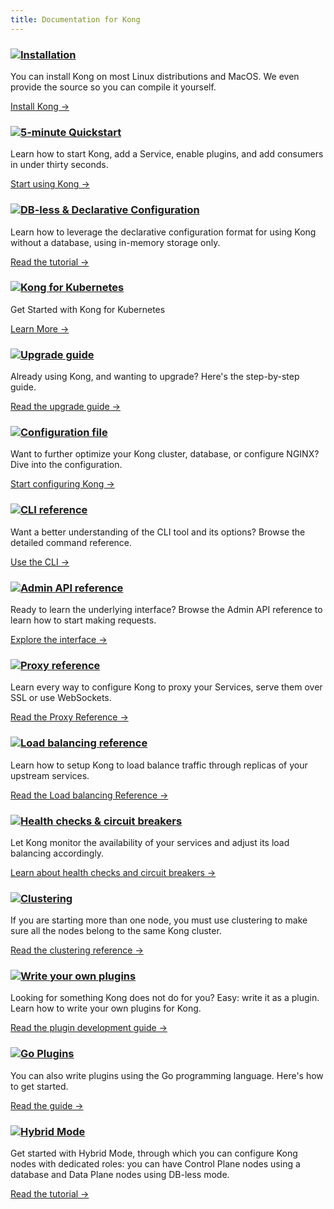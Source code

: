 ```yaml
---
title: Documentation for Kong
---
```


<div class="docs-grid">
  <div class="docs-grid-block">
    <h3><img src="/assets/images/icons/documentation/icn-window.svg" /><a href="https://konghq.com/install/">Installation</a></h3>
    <p>You can install Kong on most Linux distributions and MacOS. We even provide the source so you can compile it yourself.</p>
    <a href="https://konghq.com/install/">Install Kong &rarr;</a>
  </div>

  <div class="docs-grid-block">
    <h3><img src="/assets/images/icons/documentation/icn-quickstart.svg" /><a href="/{{page.kong_version}}/getting-started/quickstart">5-minute Quickstart</a></h3>
    <p>Learn how to start Kong, add a Service, enable plugins, and add consumers in under thirty seconds.</p>
    <a href="/{{page.kong_version}}/getting-started/quickstart">Start using Kong &rarr;</a>
  </div>

  <div class="docs-grid-block">
    <h3><img src="/assets/images/icons/documentation/icn-doc-reference.svg" /><a href="/{{page.kong_version}}/db-less-and-declarative-config">DB-less &amp; Declarative Configuration</a></h3>
    <p>Learn how to leverage the declarative configuration format for using Kong without a database, using in-memory storage only.</p>
    <a href="/{{page.kong_version}}/db-less-and-declarative-config">Read the tutorial &rarr;</a>
  </div>

  <div class="docs-grid-block">
    <h3><img src="/assets/images/icons/documentation/icn-doc-reference.svg" /><a href="/{{page.kong_version}}/kong-for-kubernetes/">Kong for Kubernetes</a></h3>
    <p>Get Started with Kong for Kubernetes</p>
    <a href="/{{page.kong_version}}/kong-for-kubernetes/">Learn More &rarr;</a>
  </div>

  <div class="docs-grid-block">
    <h3><img src="/assets/images/icons/documentation/icn-doc-reference.svg" /><a href="/{{page.kong_version}}/upgrading">Upgrade guide</a></h3>
    <p>Already using Kong, and wanting to upgrade? Here's the step-by-step guide.</p>
    <a href="/{{page.kong_version}}/upgrading">Read the upgrade guide &rarr;</a>
  </div>

  <div class="docs-grid-block">
    <h3><img src="/assets/images/icons/documentation/icn-doc-reference.svg" /><a href="/{{page.kong_version}}/configuration">Configuration file</a></h3>
    <p>Want to further optimize your Kong cluster, database, or configure NGINX? Dive into the configuration.</p>
    <a href="/{{page.kong_version}}/configuration">Start configuring Kong &rarr;</a>
  </div>

  <div class="docs-grid-block">
    <h3><img src="/assets/images/icons/documentation/icn-doc-reference.svg" /><a href="/{{page.kong_version}}/cli">CLI reference</a></h3>
    <p>Want a better understanding of the CLI tool and its options? Browse the detailed command reference.</p>
    <a href="/{{page.kong_version}}/cli">Use the CLI &rarr;</a>
  </div>

  <div class="docs-grid-block">
    <h3><img src="/assets/images/icons/documentation/icn-doc-reference.svg" /><a href="/{{page.kong_version}}/admin-api">Admin API reference</a></h3>
    <p>Ready to learn the underlying interface? Browse the Admin API reference to learn how to start making requests.</p>
    <a href="/{{page.kong_version}}/admin-api">Explore the interface &rarr;</a>
  </div>

  <div class="docs-grid-block">
    <h3><img src="/assets/images/icons/documentation/icn-doc-reference.svg" /><a href="/{{page.kong_version}}/proxy">Proxy reference</a></h3>
    <p>Learn every way to configure Kong to proxy your Services, serve them over SSL or use WebSockets.</p>
    <a href="/{{page.kong_version}}/proxy">Read the Proxy Reference &rarr;</a>
  </div>

  <div class="docs-grid-block">
    <h3><img src="/assets/images/icons/documentation/icn-doc-reference.svg" /><a href="/{{page.kong_version}}/loadbalancing">Load balancing reference</a></h3>
    <p>Learn how to setup Kong to load balance traffic through replicas of your upstream services.</p>
    <a href="/{{page.kong_version}}/loadbalancing">Read the Load balancing Reference &rarr;</a>
  </div>

  <div class="docs-grid-block">
    <h3><img src="/assets/images/icons/documentation/icn-doc-reference.svg" /><a href="/{{page.kong_version}}/health-checks-circuit-breakers">Health checks &amp; circuit breakers</a></h3>
    <p>Let Kong monitor the availability of your services and adjust its load balancing accordingly.</p>
    <a href="/{{page.kong_version}}/health-checks-circuit-breakers">Learn about health checks and circuit breakers &rarr;</a>
  </div>

  <div class="docs-grid-block">
    <h3><img src="/assets/images/icons/documentation/icn-clustering.svg" /><a href="/{{page.kong_version}}/clustering">Clustering</a></h3>
    <p>If you are starting more than one node, you must use clustering to make sure all the nodes belong to the same Kong cluster.</p>
    <a href="/{{page.kong_version}}/clustering">Read the clustering reference &rarr;</a>
  </div>

  <div class="docs-grid-block">
    <h3><img src="/assets/images/icons/documentation/icn-window.svg" /><a href="/{{page.kong_version}}/plugin-development">Write your own plugins</a></h3>
    <p>Looking for something Kong does not do for you? Easy: write it as a plugin. Learn how to write your own plugins for Kong.</p>
    <a href="/{{page.kong_version}}/plugin-development">Read the plugin development guide &rarr;</a>
  </div>

  <div class="docs-grid-block">
    <h3><img src="/assets/images/icons/documentation/icn-doc-reference.svg" /><a href="/{{page.kong_version}}/go">Go Plugins</a></h3>
    <p>You can also write plugins using the Go programming language. Here's how to get started.</p>
    <a href="/{{page.kong_version}}/go">Read the guide &rarr;</a>
  </div>

  <div class="docs-grid-block">
    <h3><img src="/assets/images/icons/documentation/icn-doc-reference.svg" /><a href="/{{page.kong_version}}/hybrid-mode">Hybrid Mode</a></h3>
    <p>Get started with Hybrid Mode, through which you can configure Kong nodes with dedicated roles: you can have Control Plane nodes using a database and Data Plane nodes using DB-less mode.</p>
    <a href="/{{page.kong_version}}/hybrid-mode">Read the tutorial &rarr;</a>
  </div>

</div>
